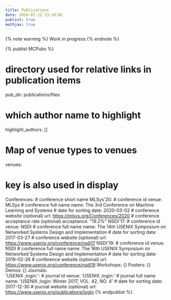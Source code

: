 ```yaml
---
title: Publications
date: 2020-07-22 23:10:02
publist: true
mathjax: true
---
```

{% note warning %}
Work in progress
{% endnote %}

{% publist MCPubs %}
# directory used for relative links in publication items
pub_dir: publications/files
# which author name to highlight
highlight_authors: []
# Map of venue types to venues
venues:
  # key is also used in display
  Conferences:
    # conference short name
    MLSys'20:
      # conference id
      venue: MLSys
      # conference full name
      name: The 3rd Conference on Machine Learning and Systems
      # date for sorting
      date: 2020-03-02
      # conference website (optional)
      url: https://mlsys.org/Conferences/2020
      # conference acceptance rate (optional)
      acceptance: "19.2%"
    NSDI'17:
      # conference id
      venue: NSDI
      # conference full name
      name: The 14th USENIX Symposium on Networked Systems Design and Implementation
      # date for sorting
      date: 2017-03-27
      # conference website (optional)
      url: https://www.usenix.org/conference/nsdi17
    NSDI'19:
      # conference id
      venue: NSDI
      # conference full name
      name: The 16th USENIX Symposium on Networked Systems Design and Implementation
      # date for sorting
      date: 2019-02-26
      # conference website (optional)
      url: https://www.usenix.org/conference/nsdi19
  Workshops: {}
  Posters: {}
  Demos: {}
  Journals:     
    'USENIX ;login:':
      # journal id
      venue: 'USENIX ;login:'
      # journal full name
      name: 'USENIX ;login: Winter 2017, VOL. 42, NO. 4'
      # date for sorting
      date: 2017-12-30
      # journal website (optional)
      url: https://www.usenix.org/publications/login
{% endpublist %}
